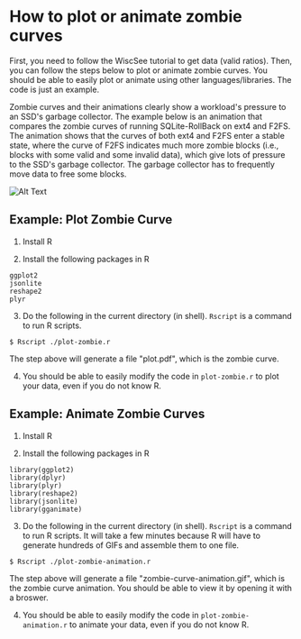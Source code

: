 # How to plot or animate zombie curves

First, you need to follow the WiscSee tutorial to get data (valid
ratios). Then, you can follow the steps below to plot or animate
zombie curves. You should be able to easily plot or animate using
other languages/libraries. The code is just an example.

Zombie curves and their animations clearly show a workload's pressure
to an SSD's garbage collector.
The example below is an animation that compares the zombie 
curves of running SQLite-RollBack on ext4 and F2FS. The animation
shows that the curves of both ext4 and F2FS enter a stable state,
where the curve of F2FS indicates much more zombie blocks (i.e.,
blocks with some valid and some invalid data), which give lots 
of pressure to the SSD's garbage collector. The garbage collector
has to frequently move data to free some blocks.

![Alt Text](https://github.com/junhe/wiscsee/raw/zombie-script/sides/plot-zombie-curve/zombie-curve-animation-sqlite-rb.gif)

## Example: Plot Zombie Curve

1. Install R

2. Install the following packages in R

```
ggplot2
jsonlite
reshape2
plyr
```

3.  Do the following in the current directory (in shell). `Rscript` is 
a command to run R scripts.

```
$ Rscript ./plot-zombie.r
```

The step above will generate a file "plot.pdf", which is the zombie curve.

4. You should be able to easily modify the code in `plot-zombie.r` to plot your data, 
even if you do not know R.


## Example: Animate Zombie Curves


1. Install R

2. Install the following packages in R

```
library(ggplot2)
library(dplyr)
library(plyr)
library(reshape2)
library(jsonlite)
library(gganimate)
```

3.  Do the following in the current directory (in shell). `Rscript` is 
a command to run R scripts. It will take a few minutes because R will
have to generate hundreds of GIFs and assemble them to one file.

```
$ Rscript ./plot-zombie-animation.r
```

The step above will generate a file "zombie-curve-animation.gif", which 
is the zombie curve animation. You should be able to view it by opening it
with a broswer.

4. You should be able to easily modify the code in `plot-zombie-animation.r` to 
animate your data, even if you do not know R.

